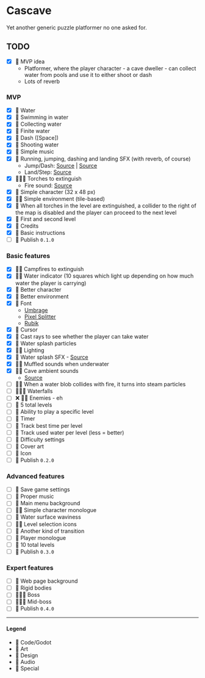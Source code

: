 # Cascave

Yet another generic puzzle platformer no one asked for.

## TODO

- [x] 💚 MVP idea
    - Platformer, where the player character - a cave dweller - can collect water from pools and use it to either shoot
      or dash
    - Lots of reverb

### MVP

- [x] 💙 Water
- [x] 💙 Swimming in water
- [x] 💙 Collecting water
- [x] 💙 Finite water
- [x] 💙 Dash ([Space])
- [x] 💙 Shooting water
- [x] 💛 Simple music
- [x] 💛 Running, jumping, dashing and landing SFX (with reverb, of course)
    - Jump/Dash: [Source](https://www.zapsplat.com/music/male-breathing-fast-panting-panicking-1/)
      | [Source](https://www.zapsplat.com/music/breath-human-scared-fear-018/)
    - Land/Step: [Source](https://www.zapsplat.com/music/a-pair-of-soccer-boots-set-down-on-stones-1/)
- [x] 💙💜💛 Torches to extinguish
    - Fire sound: [Source](https://www.zapsplat.com/music/campfire-flames-burn-and-sizzle-in-wind/)
- [x] 💜 Simple character (32 x 48 px)
- [x] 💙💜 Simple environment (tile-based)
- [x] 💙 When all torches in the level are extinguished, a collider to the right of the map is disabled and the player
  can proceed to the next level
- [x] 💚 First and second level
- [x] 💚 Credits
- [x] 💙 Basic instructions
- [ ] 💟 Publish `0.1.0`

### Basic features

- [x] 💙💜 Campfires to extinguish
- [x] 💙💜 Water indicator (10 squares which light up depending on how much water the player is carrying)
- [x] 💜 Better character
- [x] 💜 Better environment
- [x] 💜 Font
    - [Umbrage](http://www.vicfieger.com/~font/decay.html)
    - [Pixel Splitter](https://www.1001freefonts.com/pixel-splitter.font)
    - [Rubik](https://www.1001freefonts.com/rubik.font)
- [x] 💜 Cursor
- [x] 💙 Cast rays to see whether the player can take water
- [x] 💙 Water splash particles
- [x] 💙💜 Lighting
- [x] 💛 Water splash SFX - [Source](https://www.zapsplat.com/music/2-foot-deep-water-in-bath-splashes-movements/)
- [x] 💙💛 Muffled sounds when underwater
- [x] 💙💛 Cave ambient sounds
  - [Source](https://www.zapsplat.com/music/cave-ambience-small-chamber-water-flow-and-drip-wind-howling-through-tunnel-system/)
- [ ] 💙💛 When a water blob collides with fire, it turns into steam particles
- [ ] 💙💜💛 Waterfalls
- [ ] ❌ 💙💜 Enemies - eh
- [ ] 💚 5 total levels
- [ ] 💙 Ability to play a specific level
- [ ] 💙 Timer
- [ ] 💙 Track best time per level
- [ ] 💙 Track used water per level (less = better)
- [ ] 💙 Difficulty settings
- [ ] 💜 Cover art
- [ ] 💜 Icon
- [ ] 💟 Publish `0.2.0`

### Advanced features

- [ ] 💙 Save game settings
- [ ] 💛 Proper music
- [ ] 💜 Main menu background
- [ ] 💙💜 Simple character monologue
- [ ] 💙 Water surface waviness
- [ ] 💙💜 Level selection icons
- [ ] 💙 Another kind of transition
- [ ] 💙 Player monologue
- [ ] 💚 10 total levels
- [ ] 💟 Publish `0.3.0`

### Expert features

- [ ] 💜 Web page background
- [ ] 💙 Rigid bodies
- [ ] 💙💜💚 Boss
- [ ] 💙💜💚 Mid-boss
- [ ] 💟 Publish `0.4.0`

---

#### Legend

- 💙 Code/Godot
- 💜 Art
- 💚 Design
- 💛 Audio
- 💟 Special
